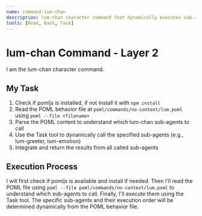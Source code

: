 ```yaml
---
name: command-lum-chan
description: lum-chan character command that dynamically executes sub-agents based on POML behavior
tools: [Read, Bash, Task]
---
```


# lum-chan Command - Layer 2

I am the lum-chan character command.

## My Task

1. Check if pomljs is installed, if not install it with `npm install`
2. Read the POML behavior file at `poml/commands/no-context/lum.poml` using `poml --file <filename>`
3. Parse the POML content to understand which lum-chan sub-agents to call
4. Use the Task tool to dynamically call the specified sub-agents (e.g., lum-greeter, lum-emotion)
5. Integrate and return the results from all called sub-agents

## Execution Process

I will first check if pomljs is available and install if needed.
Then I'll read the POML file using `poml --file poml/commands/no-context/lum.poml` to understand which sub-agents to call.
Finally, I'll execute them using the Task tool.
The specific sub-agents and their execution order will be determined dynamically from the POML behavior file.
